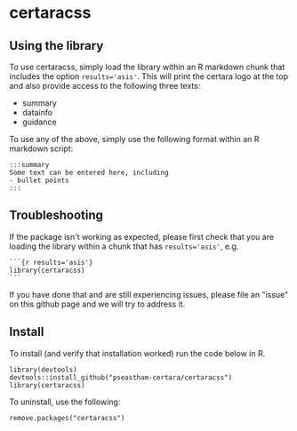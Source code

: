 # certaracss

## Using the library

To use certaracss, simply load the library within an R markdown chunk that includes the option `results='asis'`. 
This will print the certara logo at the top and also provide access to the following three texts:

- summary
- datainfo
- guidance

To use any of the above, simply use the following format within an R markdown script:

```
:::summary
Some text can be entered here, including
- bullet points
:::
```

## Troubleshooting

If the package isn't working as expected, please first check that you are loading the library within a chunk that has `results='asis'`, e.g.

````
```{r results='asis'}
library(certaracss)
```
````

If you have done that and are still experiencing issues, please file an "issue" on this github page and we will try to address it.

## Install

To install (and verify that installation worked) run the code below in R.

```
library(devtools)
devtools::install_github("pseastham-certara/certaracss")
library(certaracss)
```

To uninstall, use the following:

```
remove.packages("certaracss")
```
